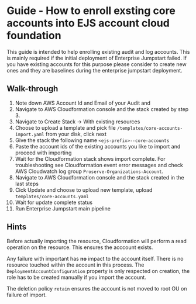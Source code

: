 # Guide - How to enroll exsting core accounts into EJS account cloud foundation

This guide is intended to help enrolling existing audit and log accounts. This is mainly required if the initial deployment of Enterprise Jumpstart failed. If you have existing accounts for this purpose please consider to create new ones and they are baselines during the enterprise jumpstart deployment.


## Walk-through
1. Note down AWS Account Id and Email of your Audit and 
4. Navigate to AWS Cloudformation console and the stack created by step 3.
5. Navigate to Create Stack -> With existing resources
6. Choose to upload a template and pick file `/templates/core-accounts-import.yaml` from your disk, click next
7. Give the stack the following name `<ejs-prefix>--core-accounts`
8. Paste the account ids of the existing accounts you like to import and proceed with importing
9. Wait for the Cloudformation stack shows import complete. For troubleshooting see Cloudformation event error messages and check AWS Cloudwatch log group `Proserve-Organizations-Account`.
10. Navigate to AWS Cloudformation console and the stack created in the last steps
11. Cick Update and choose to upload new template, upload `templates/core-accounts.yaml`
12. Wait for update complete status
13. Run Enterprise Jumpstart main pipeline

## Hints

Before actually importing the resource, Cloudformation will perform a read operation on the resource. This ensures the acccount exists.

Any failure with important has **no** impact to the account itself. There is no resource touched within the account in this process. The `DeploymentAccountConfiguration` property is only respected on creation, the role has to be created manually if you import the account.

The deletion policy `retain` ensures the account is not moved to root OU on failure of import.
